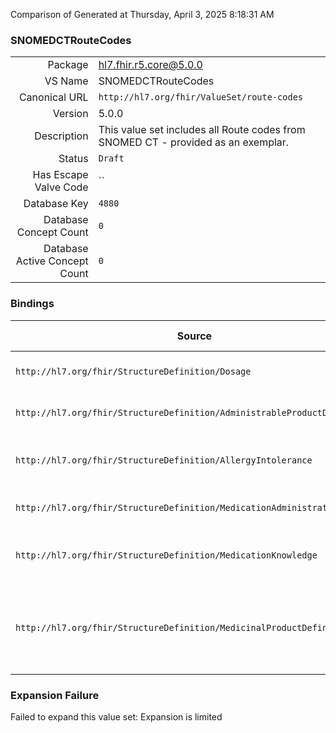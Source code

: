 Comparison of 
Generated at Thursday, April 3, 2025 8:18:31 AM

### SNOMEDCTRouteCodes

|      |     |
| ---: | --- |
| Package | hl7.fhir.r5.core@5.0.0 |
| VS Name | SNOMEDCTRouteCodes |
| Canonical URL | `http://hl7.org/fhir/ValueSet/route-codes` |
| Version | 5.0.0 |
| Description | This value set includes all Route codes from SNOMED CT - provided as an exemplar. |
| Status | `Draft` |
| Has Escape Valve Code | `` |
| Database Key | `4880` |
| Database Concept Count | `0` |
| Database Active Concept Count | `0` |
### Bindings

| Source | Element | Binding | Strength | Element Short |
| ------ | ------- | ------- | -------- | ------------- |
| `http://hl7.org/fhir/StructureDefinition/Dosage` | `Dosage.route` | `http://hl7.org/fhir/ValueSet/route-codes` | `Example` | How drug should enter body |
| `http://hl7.org/fhir/StructureDefinition/AdministrableProductDefinition` | `AdministrableProductDefinition.routeOfAdministration.code` | `http://hl7.org/fhir/ValueSet/route-codes` | `Example` | Coded expression for the route |
| `http://hl7.org/fhir/StructureDefinition/AllergyIntolerance` | `AllergyIntolerance.reaction.exposureRoute` | `http://hl7.org/fhir/ValueSet/route-codes` | `Example` | How the subject was exposed to the substance |
| `http://hl7.org/fhir/StructureDefinition/MedicationAdministration` | `MedicationAdministration.dosage.route` | `http://hl7.org/fhir/ValueSet/route-codes` | `Example` | Path of substance into body |
| `http://hl7.org/fhir/StructureDefinition/MedicationKnowledge` | `MedicationKnowledge.definitional.intendedRoute` | `http://hl7.org/fhir/ValueSet/route-codes` | `Example` | The intended or approved route of administration |
| `http://hl7.org/fhir/StructureDefinition/MedicinalProductDefinition` | `MedicinalProductDefinition.route` | `http://hl7.org/fhir/ValueSet/route-codes` | `Example` | The path by which the product is taken into or makes contact with the body |

### Expansion Failure

Failed to expand this value set: Expansion is limited
